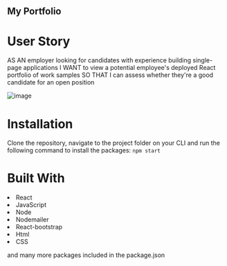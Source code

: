 ## My Portfolio

# User Story
AS AN employer looking for candidates with experience building single-page applications
I WANT to view a potential employee's deployed React portfolio of work samples
SO THAT I can assess whether they're a good candidate for an open position

![image](https://user-images.githubusercontent.com/100390351/183328866-3ed86582-4431-4b34-bc6a-3921a0e8a868.png)

# Installation
Clone the repository, navigate to the project folder on your CLI and run the following command to install the packages: `npm start`

# Built With
<li>
React
</li>

<li>
JavaScript
</li>

<li>
Node
</li>

<li>
Nodemailer
</li>

<li>
React-bootstrap
</li>

<li>
Html
</li>

<li>
CSS
</li>

and many more packages included in the package.json
